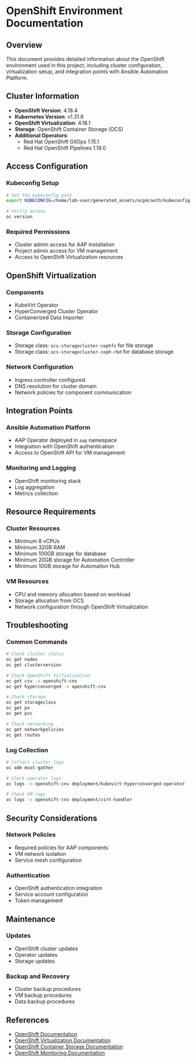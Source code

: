 # OpenShift Environment Documentation

## Overview
This document provides detailed information about the OpenShift environment used in this project, including cluster configuration, virtualization setup, and integration points with Ansible Automation Platform.

## Cluster Information
- **OpenShift Version**: 4.18.4
- **Kubernetes Version**: v1.31.6
- **OpenShift Virtualization**: 4.18.1
- **Storage**: OpenShift Container Storage (OCS)
- **Additional Operators**:
  - Red Hat OpenShift GitOps 1.15.1
  - Red Hat OpenShift Pipelines 1.18.0

## Access Configuration

### Kubeconfig Setup
```bash
# Set the kubeconfig path
export KUBECONFIG=/home/lab-user/generated_assets/ocp4/auth/kubeconfig

# Verify access
oc version
```

### Required Permissions
- Cluster admin access for AAP installation
- Project admin access for VM management
- Access to OpenShift Virtualization resources

## OpenShift Virtualization

### Components
- KubeVirt Operator
- HyperConverged Cluster Operator
- Containerized Data Importer

### Storage Configuration
- Storage class: `ocs-storagecluster-cephfs` for file storage
- Storage class: `ocs-storagecluster-ceph-rbd` for database storage

### Network Configuration
- Ingress controller configured
- DNS resolution for cluster domain
- Network policies for component communication

## Integration Points

### Ansible Automation Platform
- AAP Operator deployed in `aap` namespace
- Integration with OpenShift authentication
- Access to OpenShift API for VM management

### Monitoring and Logging
- OpenShift monitoring stack
- Log aggregation
- Metrics collection

## Resource Requirements

### Cluster Resources
- Minimum 8 vCPUs
- Minimum 32GB RAM
- Minimum 100GB storage for database
- Minimum 20GB storage for Automation Controller
- Minimum 10GB storage for Automation Hub

### VM Resources
- CPU and memory allocation based on workload
- Storage allocation from OCS
- Network configuration through OpenShift Virtualization

## Troubleshooting

### Common Commands
```bash
# Check cluster status
oc get nodes
oc get clusterversion

# Check OpenShift Virtualization
oc get csv -n openshift-cnv
oc get hyperconverged -n openshift-cnv

# Check storage
oc get storageclass
oc get pv
oc get pvc

# Check networking
oc get networkpolicies
oc get routes
```

### Log Collection
```bash
# Collect cluster logs
oc adm must-gather

# Check operator logs
oc logs -n openshift-cnv deployment/kubevirt-hyperconverged-operator

# Check VM logs
oc logs -n openshift-cnv deployment/virt-handler
```

## Security Considerations

### Network Policies
- Required policies for AAP components
- VM network isolation
- Service mesh configuration

### Authentication
- OpenShift authentication integration
- Service account configuration
- Token management

## Maintenance

### Updates
- OpenShift cluster updates
- Operator updates
- Storage updates

### Backup and Recovery
- Cluster backup procedures
- VM backup procedures
- Data backup procedures

## References
- [OpenShift Documentation](https://docs.openshift.com/container-platform/4.18/welcome/index.html)
- [OpenShift Virtualization Documentation](https://docs.openshift.com/container-platform/4.18/virt/virt-getting-started.html)
- [OpenShift Container Storage Documentation](https://docs.openshift.com/container-platform/4.18/storage/container_storage_interface/persistent-storage-csi-odf.html)
- [OpenShift Monitoring Documentation](https://docs.openshift.com/container-platform/4.18/monitoring/monitoring-overview.html) 